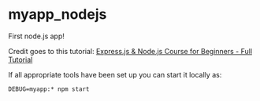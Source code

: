 # myapp_nodejs
First node.js app!  

Credit goes to this tutorial: [Express.js & Node.js Course for Beginners - Full Tutorial](https://www.youtube.com/watch?v=G8uL0lFFoN0)

If all appropriate tools have been set up you can start it locally as:

`DEBUG=myapp:* npm start`
